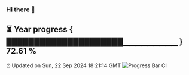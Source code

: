 ### Hi there 👋
⏳ Year progress { █████████████████████▁▁▁▁▁▁▁▁▁ } 72.61 %
---
⏰ Updated on Sun, 22 Sep 2024 18:21:14 GMT
![Progress Bar CI](https://github.com/liununu/liununu/workflows/Progress%20Bar%20CI/badge.svg)
